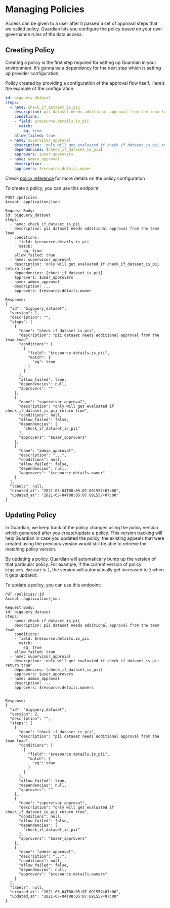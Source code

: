 # Managing Policies

Access can be given to a user after it passed a set of approval steps that we called policy. Guardian lets you configure the policy based on your own governance rules of the data access.

## Creating Policy

Creating a policy is the first step required for setting up Guardian in your environment. It’s gonna be a dependency for the next step which is setting up provider configuration.

Policy created by providing a configuration of the approval flow itself. Here’s the example of the configuration:

```yaml
id: bigquery_dataset
steps:
  - name: check_if_dataset_is_pii
    description: pii dataset needs additional approval from the team lead
    conditions:
    - field: $resource.details.is_pii
      match:
        eq: true
    allow_failed: true
  - name: supervisor_approval
    description: 'only will get evaluated if check_if_dataset_is_pii return true'
    dependencies: [check_if_dataset_is_pii]
    approvers: $user_approvers
  - name: admin_approval
    description: ...
    approvers: $resource.details.owner
```

Check [policy reference](../reference/policy-config.md) for more details on the policy configuration

To create a policy, you can use this endpoint
```
POST /policies
Accept: application/json

Request Body:
id: bigquery_dataset
steps:
  - name: check_if_dataset_is_pii
    description: pii dataset needs additional approval from the team lead
    conditions:
    - field: $resource.details.is_pii
      match:
        eq: true
    allow_failed: true
  - name: supervisor_approval
    description: 'only will get evaluated if check_if_dataset_is_pii return true'
    dependencies: [check_if_dataset_is_pii]
    approvers: $user_approvers
  - name: admin_approval
    description: ...
    approvers: $resource.details.owner

Response:
{
  "id": "bigquery_dataset",
  "version": 1,
  "description": "",
  "steps": [
    {
      "name": "check_if_dataset_is_pii",
      "description": "pii dataset needs additional approval from the team lead",
      "conditions": [
        {
          "field": "$resource.details.is_pii",
          "match": {
            "eq": true
          }
        }
      ],
      "allow_failed": true,
      "dependencies": null,
      "approvers": ""
    },
    {
      "name": "supervisor_approval",
      "description": "only will get evaluated if check_if_dataset_is_pii return true",
      "conditions": null,
      "allow_failed": false,
      "dependencies": [
        "check_if_dataset_is_pii"
      ],
      "approvers": "$user_approvers"
    },
    {
      "name": "admin_approval",
      "description": "...",
      "conditions": null,
      "allow_failed": false,
      "dependencies": null,
      "approvers": "$resource.details.owner"
    }
  ],
  "labels": null,
  "created_at": "2021-05-04T08:05:07.691557+07:00",
  "updated_at": "2021-05-04T08:05:07.691557+07:00"
}

```

## Updating Policy

In Guardian, we keep track of the policy changes using the policy version which generated after you create/update a policy. This version tracking will help Guardian in case you updated the policy, the existing appeals that were created using the previous version would still be able to retrieve the matching policy version.

By updating a policy, Guardian will automatically bump up the version of that particular policy. For example, if the current version of policy `bigquery_dataset` is `1`, the version will automatically get increased to `2` when it gets updated.

To update a policy, you can use this endpoint:
```
PUT /policies/:id
Accept: application/json

Request Body:
id: bigquery_dataset
steps:
  - name: check_if_dataset_is_pii
    description: pii dataset needs additional approval from the team lead
    conditions:
    - field: $resource.details.is_pii
      match:
        eq: true
    allow_failed: true
  - name: supervisor_approval
    description: 'only will get evaluated if check_if_dataset_is_pii return true'
    dependencies: [check_if_dataset_is_pii]
    approvers: $user_approvers
  - name: admin_approval
    description: ...
    approvers: $resource.details.owners


Response:
{
  "id": "bigquery_dataset",
  "version": 2,
  "description": "",
  "steps": [
    {
      "name": "check_if_dataset_is_pii",
      "description": "pii dataset needs additional approval from the team lead",
      "conditions": [
        {
          "field": "$resource.details.is_pii",
          "match": {
            "eq": true
          }
        }
      ],
      "allow_failed": true,
      "dependencies": null,
      "approvers": ""
    },
    {
      "name": "supervisor_approval",
      "description": "only will get evaluated if check_if_dataset_is_pii return true",
      "conditions": null,
      "allow_failed": false,
      "dependencies": [
        "check_if_dataset_is_pii"
      ],
      "approvers": "$user_approvers"
    },
    {
      "name": "admin_approval",
      "description": "...",
      "conditions": null,
      "allow_failed": false,
      "dependencies": null,
      "approvers": "$resource.details.owners"
    }
  ],
  "labels": null,
  "created_at": "2021-05-04T08:05:07.691557+07:00",
  "updated_at": "2021-05-04T08:05:07.691557+07:00"
}
```
